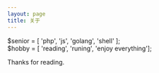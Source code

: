 ```yaml
---
layout: page
title: 关于
---
```


<p class="message">
  $senior = [ 'php', 'js', 'golang', 'shell' ];<br />
  $hobby = [ 'reading', 'runing', 'enjoy everything'];
</p>


Thanks for reading.

